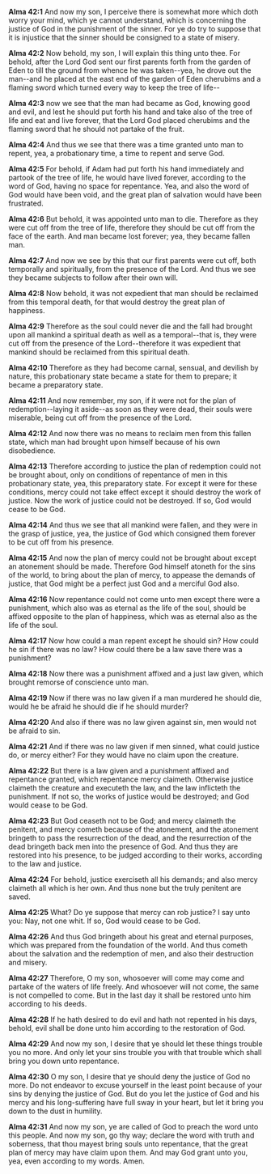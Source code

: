 **Alma 42:1** And now my son, I perceive there is somewhat more which doth worry your mind, which ye cannot understand, which is concerning the justice of God in the punishment of the sinner. For ye do try to suppose that it is injustice that the sinner should be consigned to a state of misery.

**Alma 42:2** Now behold, my son, I will explain this thing unto thee. For behold, after the Lord God sent our first parents forth from the garden of Eden to till the ground from whence he was taken--yea, he drove out the man--and he placed at the east end of the garden of Eden cherubims and a flaming sword which turned every way to keep the tree of life--

**Alma 42:3** now we see that the man had became as God, knowing good and evil, and lest he should put forth his hand and take also of the tree of life and eat and live forever, that the Lord God placed cherubims and the flaming sword that he should not partake of the fruit.

**Alma 42:4** And thus we see that there was a time granted unto man to repent, yea, a probationary time, a time to repent and serve God.

**Alma 42:5** For behold, if Adam had put forth his hand immediately and partook of the tree of life, he would have lived forever, according to the word of God, having no space for repentance. Yea, and also the word of God would have been void, and the great plan of salvation would have been frustrated.

**Alma 42:6** But behold, it was appointed unto man to die. Therefore as they were cut off from the tree of life, therefore they should be cut off from the face of the earth. And man became lost forever; yea, they became fallen man.

**Alma 42:7** And now we see by this that our first parents were cut off, both temporally and spiritually, from the presence of the Lord. And thus we see they became subjects to follow after their own will.

**Alma 42:8** Now behold, it was not expedient that man should be reclaimed from this temporal death, for that would destroy the great plan of happiness.

**Alma 42:9** Therefore as the soul could never die and the fall had brought upon all mankind a spiritual death as well as a temporal--that is, they were cut off from the presence of the Lord--therefore it was expedient that mankind should be reclaimed from this spiritual death.

**Alma 42:10** Therefore as they had become carnal, sensual, and devilish by nature, this probationary state became a state for them to prepare; it became a preparatory state.

**Alma 42:11** And now remember, my son, if it were not for the plan of redemption--laying it aside--as soon as they were dead, their souls were miserable, being cut off from the presence of the Lord.

**Alma 42:12** And now there was no means to reclaim men from this fallen state, which man had brought upon himself because of his own disobedience.

**Alma 42:13** Therefore according to justice the plan of redemption could not be brought about, only on conditions of repentance of men in this probationary state, yea, this preparatory state. For except it were for these conditions, mercy could not take effect except it should destroy the work of justice. Now the work of justice could not be destroyed. If so, God would cease to be God.

**Alma 42:14** And thus we see that all mankind were fallen, and they were in the grasp of justice, yea, the justice of God which consigned them forever to be cut off from his presence.

**Alma 42:15** And now the plan of mercy could not be brought about except an atonement should be made. Therefore God himself atoneth for the sins of the world, to bring about the plan of mercy, to appease the demands of justice, that God might be a perfect just God and a merciful God also.

**Alma 42:16** Now repentance could not come unto men except there were a punishment, which also was as eternal as the life of the soul, should be affixed opposite to the plan of happiness, which was as eternal also as the life of the soul.

**Alma 42:17** Now how could a man repent except he should sin? How could he sin if there was no law? How could there be a law save there was a punishment?

**Alma 42:18** Now there was a punishment affixed and a just law given, which brought remorse of conscience unto man.

**Alma 42:19** Now if there was no law given if a man murdered he should die, would he be afraid he should die if he should murder?

**Alma 42:20** And also if there was no law given against sin, men would not be afraid to sin.

**Alma 42:21** And if there was no law given if men sinned, what could justice do, or mercy either? For they would have no claim upon the creature.

**Alma 42:22** But there is a law given and a punishment affixed and repentance granted, which repentance mercy claimeth. Otherwise justice claimeth the creature and executeth the law, and the law inflicteth the punishment. If not so, the works of justice would be destroyed; and God would cease to be God.

**Alma 42:23** But God ceaseth not to be God; and mercy claimeth the penitent, and mercy cometh because of the atonement, and the atonement bringeth to pass the resurrection of the dead, and the resurrection of the dead bringeth back men into the presence of God. And thus they are restored into his presence, to be judged according to their works, according to the law and justice.

**Alma 42:24** For behold, justice exerciseth all his demands; and also mercy claimeth all which is her own. And thus none but the truly penitent are saved.

**Alma 42:25** What? Do ye suppose that mercy can rob justice? I say unto you: Nay, not one whit. If so, God would cease to be God.

**Alma 42:26** And thus God bringeth about his great and eternal purposes, which was prepared from the foundation of the world. And thus cometh about the salvation and the redemption of men, and also their destruction and misery.

**Alma 42:27** Therefore, O my son, whosoever will come may come and partake of the waters of life freely. And whosoever will not come, the same is not compelled to come. But in the last day it shall be restored unto him according to his deeds.

**Alma 42:28** If he hath desired to do evil and hath not repented in his days, behold, evil shall be done unto him according to the restoration of God.

**Alma 42:29** And now my son, I desire that ye should let these things trouble you no more. And only let your sins trouble you with that trouble which shall bring you down unto repentance.

**Alma 42:30** O my son, I desire that ye should deny the justice of God no more. Do not endeavor to excuse yourself in the least point because of your sins by denying the justice of God. But do you let the justice of God and his mercy and his long-suffering have full sway in your heart, but let it bring you down to the dust in humility.

**Alma 42:31** And now my son, ye are called of God to preach the word unto this people. And now my son, go thy way; declare the word with truth and soberness, that thou mayest bring souls unto repentance, that the great plan of mercy may have claim upon them. And may God grant unto you, yea, even according to my words. Amen.

